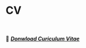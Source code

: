 # CV

<!-- Place this tag in your head or just before your close body tag. -->
<br>

📄 **[*Donwload Curiculum Vitae*](https://github.com/jmhuer/jmhuer.github.io/raw/master/latex-resume/juan-resume/resume.pdf)**
<br>